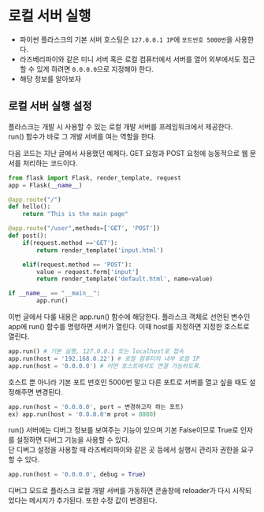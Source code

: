 # 로컬 서버 실행
- 파이썬 플라스크의 기본 서버 호스팅은 `127.0.0.1 IP`에 `포트번호 5000번`을 사용한다.
- 라즈베리파이와 같은 미니 서버 혹은 로컬 컴퓨터에서 서버를 열어 외부에서도 접근할 수 있게 하려면 `0.0.0.0`으로 지정해야 한다.
- 해당 정보를 알아보자


## 로컬 서버 실행 설정
플라스크는 개발 시 사용할 수 있는 로컬 개발 서버를 프레임워크에서 제공한다.  
run() 함수가 바로 그 개발 서버를 여는 역할을 한다. 

다음 코드는 지난 글에서 사용했던 예제다. GET 요청과 POST 요청에 능동적으로 웹 문서를 처리하는 코드이다. 

```python
from flask import Flask, render_template, request
app = Flask(__name__)

@app.route("/")
def hello():
	return "This is the main page"

@app.route("/user",methods=['GET', 'POST'])
def post():
	if(request.method =='GET'):
		return render_template('input.html')

	elif(request.method == 'POST'):
		value = request.form['input']
		return render_template('default.html', name=value)

if __name__ == "__main__":
		app.run()
```
이번 글에서 다룰 내용은 app.run() 함수에 해당한다. 플라스크 객체로 선언된 변수인 app에 run() 함수를 명령하면 서버가 열린다. 이때 host를 지정하면 지정한 호스트로 열린다. 

```python
app.run() # 기본 실행, 127.0.0.1 또는 localhost로 접속
app.run(host = '192.168.0.22') # 로컬 컴퓨터의 내부 로컬 IP
app.run(host = '0.0.0.0') # 어떤 호스트에서도 연결 가능하도록.
```

호스트 뿐 아니라 기본 포트 번호인 5000번 말고 다른 포트로 서버를 열고 싶을 때도 설정해주면 변경된다.

```python
app.run(host = '0.0.0.0', port = 변경하고자 하는 포트)
ex) app.run(host = '0.0.0.0'm prot = 8080)
```

run() 서버에는 디버그 정보를 보여주는 기능이 있으며 기본 False이므로 True로 인자를 설정하면 디버그 기능을 사용할 수 있다.   
단 디버그 설정을 사용할 때 라즈베리파이와 같은 곳 등에서 실행시 관리자 권한을 요구 할 수 있다.  
```python
app.run(host = '0.0.0.0', debug = True)
```
디버그 모드로 플라스크 로컬 개발 서버를 가동하면 콘솔창에 reloader가 다시 시작되었다는 메시지가 추가된다.  또한 수정 값이 변경된다.